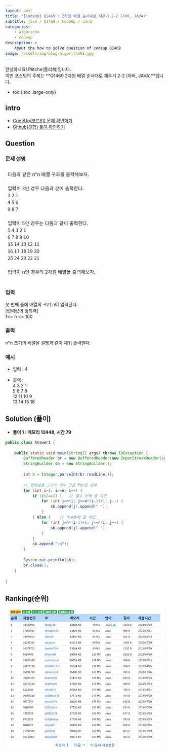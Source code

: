 ```yaml
---
layout: post
title: "[CodeUp] Q1469 : 2차원 배열 순서대로 채우기 2-2 (자바, JAVA)"
subtitle: java / Q1469 / CodeUp / 코드업
categories:
    - algorithm
    - codeup
description: >
    About the how to solve question of codeup Q1469
image: /assets/img/blog/algorithm01.jpg
---
```


안녕하세요! Plitche(플리체)입니다.  
이번 포스팅의 주제는 **Q1469 2차원 배열 순서대로 채우기 2-2 (자바, JAVA)**입니다.

* toc
{:toc .large-only}

## intro
* [CodeUp(코드업) 문제 확인하기](https://codeup.kr/problem.php?id=1469)  
* [Github(깃헙) 풀이 확인하기](https://github.com/plitche/CodeUp_Solution/tree/master/Q1401~Q1500/Q1469)  

## Question
### 문제 설명
![](/assets/post/codeup/Q1400~Q1499/20211025_02/01.JPG)  

### 입력
첫 번째 줄에 배열의 크기 n이 입력된다.  
[입력값의 정의역]  
1<= n <= 100  

### 출력
n*n 크기의 배열을 설명과 같이 채워 출력한다.  

### 예시
* 입력 : 4  

* 출력 :  
4 3 2 1  
5 6 7 8  
12 11 10 9  
13 14 15 16  

## Solution (풀이)
* **풀이 1 : 메모리 12448, 시간 79**  

```java
public class Answer1 {

    public static void main(String[] args) throws IOException {
        BufferedReader br = new BufferedReader(new InputStreamReader(System.in));
        StringBuilder sb = new StringBuilder();
        
        int n = Integer.parseInt(br.readLine());
        
        // 입력받을 숫자의 개수 만큼 for문 반복
        for (int i=1; i<=n; i++) {
        	if (i%2==1) {	// 홀수 번째 줄 이면
        		for (int j=n*i; j>=n*(i-1)+1; j--) {
        			sb.append(j).append(" ");
            	}
        	} else {	// 짝수번째 줄 이면
        		for (int j=n*(i-1)+1; j<=n*i; j++) {
        			sb.append(j).append(" ");
            	}	
        	}
    		sb.append("\n");	
        }
        
        System.out.println(sb);
        br.close();
    }
    	 
}
```  

## Ranking(순위)
![](/assets/post/codeup/Q1400~Q1499/20211025_02/03.JPG)  